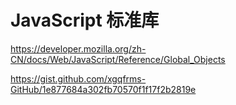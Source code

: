 # JavaScript 标准库


https://developer.mozilla.org/zh-CN/docs/Web/JavaScript/Reference/Global_Objects



https://gist.github.com/xgqfrms-GitHub/1e877684a302fb70570f1f17f2b2819e






















